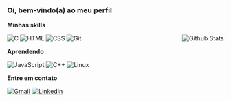 ### Oi, bem-vindo(a) ao meu perfil

**Minhas skills**

![C](https://img.shields.io/badge/-C-303030?logo=c&logoColor=00599C&style=flat)
<img align="right" src="https://github-readme-stats.vercel.app/api/top-langs/?username=lucas-jurgensen&theme=tokyonight&hide_border=false&include_all_commits=true&count_private=true&layout=compact" alt="Github Stats" />
![HTML](https://img.shields.io/badge/-HTML5-303030?logo=html5&logoColor=E34F26&style=flat)
![CSS](https://img.shields.io/badge/-CSS3-303030?logo=css3&logoColor=1572B6&style=flat)
![Git](https://img.shields.io/badge/-Git-303030?logo=git&logoColor=F05032&style=flat)


**Aprendendo**

![JavaScript](https://img.shields.io/badge/-JavaScript-303030?logo=javascript&logoColor=F7DF1E&style=flat)
![C++](https://img.shields.io/badge/-C++-303030?logo=c%2B%2B&logoColor=00599C&style=flat)
![Linux](https://img.shields.io/badge/-Linux-303030?logo=linux&logoColor=FCC624&style=flat)

**Entre em contato**

[![Gmail](https://img.shields.io/badge/-Gmail-D14836?logo=gmail&logoColor=white&style=flat)](mailto:lucasjurgensenr@gmail.com)
[![LinkedIn](https://img.shields.io/badge/-LinkedIn-0A66C2?logo=linkedin&logoColor=white&style=flat)](https://www.linkedin.com/in/lucasjurgensen/)
